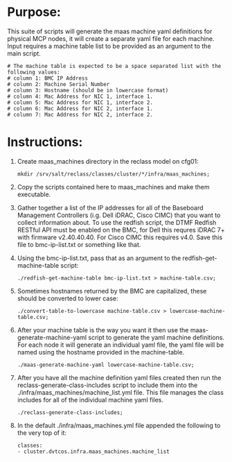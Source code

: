 # Purpose:

This suite of scripts will generate the maas machine yaml definitions for physical MCP nodes,
it will create a separate yaml file for each machine. Input requires a machine table list to be
provided as an argument to the main script.

```
# The machine table is expected to be a space separated list with the following values:
# column 1: BMC IP Address
# column 2: Machine Serial Number
# column 3: Hostname (should be in lowercase format)
# column 4: Mac Address for NIC 1, interface 1.
# column 5: Mac Address for NIC 1, interface 2.
# column 6: Mac Address for NIC 2, interface 1.
# column 7: Mac Address for NIC 2, interface 2.
```

#  Instructions:

1. Create maas_machines directory in the reclass model on cfg01:

   ```
   mkdir /srv/salt/reclass/classes/cluster/*/infra/maas_machines;
   ```

2. Copy the scripts contained here to maas_machines and make them executable.

3. Gather together a list of the IP addresses for all of the Baseboard Management Controllers (i.g. Dell iDRAC, Cisco CIMC) that you want to collect information about. To use the redfish script, the DTMF Redfish RESTful API must be enabled on the BMC, for Dell this requres iDRAC 7+ with firmware v2.40.40.40. For Cisco CIMC this requires v4.0. Save this file to bmc-ip-list.txt or something like that.

4. Using the bmc-ip-list.txt, pass that as an argument to the redfish-get-machine-table script:

   ```
   ./redfish-get-machine-table bmc-ip-list.txt > machine-table.csv;
   ```

5. Sometimes hostnames returned by the BMC are capitalized, these should be converted to lower case:

   ```
   ./convert-table-to-lowercase machine-table.csv > lowercase-machine-table.csv;
   ```

6. After your machine table is the way you want it then use the maas-generate-machine-yaml script to generate the yaml machine definitions. For each node it will generate an individual yaml file, the yaml file will be named using the hostname provided in the machine-table.

   ```
   ./maas-generate-machine-yaml lowercase-machine-table.csv;
   ```

7. After you have all the machine definition yaml files created then run the reclass-generate-class-includes script to include them into the ./infra/maas_machines/machine_list.yml file. This file manages the class includes for all of the individual machine yaml files.

   ```
   ./reclass-generate-class-includes;
   ```

9. In the default ./infra/maas_machines.yml file appended the following to the very top of it:

   ```
   classes:
   - cluster.dvtcos.infra.maas_machines.machine_list
   ```

  
